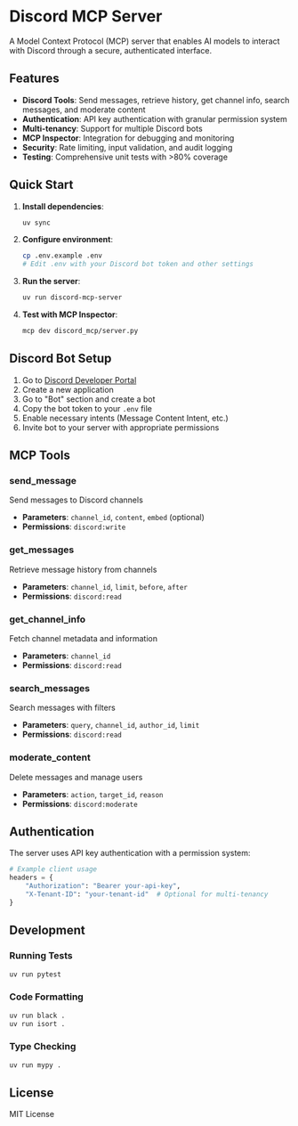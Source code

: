 # Discord MCP Server

A Model Context Protocol (MCP) server that enables AI models to interact with Discord through a secure, authenticated interface.

## Features

- **Discord Tools**: Send messages, retrieve history, get channel info, search messages, and moderate content
- **Authentication**: API key authentication with granular permission system
- **Multi-tenancy**: Support for multiple Discord bots
- **MCP Inspector**: Integration for debugging and monitoring
- **Security**: Rate limiting, input validation, and audit logging
- **Testing**: Comprehensive unit tests with >80% coverage

## Quick Start

1. **Install dependencies**:
   ```bash
   uv sync
   ```

2. **Configure environment**:
   ```bash
   cp .env.example .env
   # Edit .env with your Discord bot token and other settings
   ```

3. **Run the server**:
   ```bash
   uv run discord-mcp-server
   ```

4. **Test with MCP Inspector**:
   ```bash
   mcp dev discord_mcp/server.py
   ```

## Discord Bot Setup

1. Go to [Discord Developer Portal](https://discord.com/developers/applications)
2. Create a new application
3. Go to "Bot" section and create a bot
4. Copy the bot token to your `.env` file
5. Enable necessary intents (Message Content Intent, etc.)
6. Invite bot to your server with appropriate permissions

## MCP Tools

### send_message
Send messages to Discord channels
- **Parameters**: `channel_id`, `content`, `embed` (optional)
- **Permissions**: `discord:write`

### get_messages
Retrieve message history from channels
- **Parameters**: `channel_id`, `limit`, `before`, `after`
- **Permissions**: `discord:read`

### get_channel_info
Fetch channel metadata and information
- **Parameters**: `channel_id`
- **Permissions**: `discord:read`

### search_messages
Search messages with filters
- **Parameters**: `query`, `channel_id`, `author_id`, `limit`
- **Permissions**: `discord:read`

### moderate_content
Delete messages and manage users
- **Parameters**: `action`, `target_id`, `reason`
- **Permissions**: `discord:moderate`

## Authentication

The server uses API key authentication with a permission system:

```python
# Example client usage
headers = {
    "Authorization": "Bearer your-api-key",
    "X-Tenant-ID": "your-tenant-id"  # Optional for multi-tenancy
}
```

## Development

### Running Tests
```bash
uv run pytest
```

### Code Formatting
```bash
uv run black .
uv run isort .
```

### Type Checking
```bash
uv run mypy .
```

## License

MIT License
